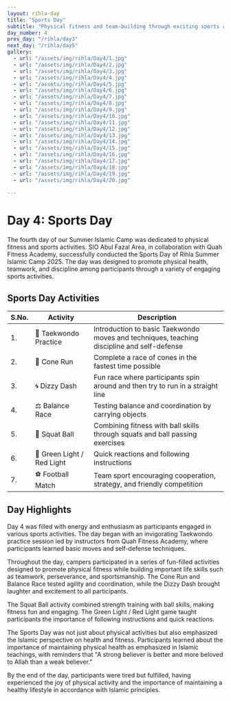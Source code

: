 ```yaml
---
layout: rihla-day
title: "Sports Day"
subtitle: "Physical fitness and team-building through exciting sports activities"
day_number: 4
prev_day: "/rihla/day3"
next_day: "/rihla/day5"
gallery:
  - url: "/assets/img/rihla/Day4/1.jpg"
  - url: "/assets/img/rihla/Day4/2.jpg"
  - url: "/assets/img/rihla/Day4/3.jpg"
  - url: "/assets/img/rihla/Day4/4.jpg"
  - url: "/assets/img/rihla/Day4/5.jpg"
  - url: "/assets/img/rihla/Day4/6.jpg"
  - url: "/assets/img/rihla/Day4/7.jpg"
  - url: "/assets/img/rihla/Day4/8.jpg"
  - url: "/assets/img/rihla/Day4/9.jpg"
  - url: "/assets/img/rihla/Day4/10.jpg"
  - url: "/assets/img/rihla/Day4/11.jpg"
  - url: "/assets/img/rihla/Day4/12.jpg"
  - url: "/assets/img/rihla/Day4/13.jpg"
  - url: "/assets/img/rihla/Day4/14.jpg"
  - url: "/assets/img/rihla/Day4/15.jpg"
  - url: "/assets/img/rihla/Day4/16.jpg"
  - url: "/assets/img/rihla/Day4/17.jpg"
  - url: "/assets/img/rihla/Day4/18.jpg"
  - url: "/assets/img/rihla/Day4/19.jpg"
  - url: "/assets/img/rihla/Day4/20.jpg"
  
---
```


# Day 4: Sports Day

The fourth day of our Summer Islamic Camp was dedicated to physical fitness and sports activities. SIO Abul Fazal Area, in collaboration with Quah Fitness Academy, successfully conducted the Sports Day of Rihla Summer Islamic Camp 2025. The day was designed to promote physical health, teamwork, and discipline among participants through a variety of engaging sports activities.

## Sports Day Activities

<div class="schedule-table">
<table>
  <thead>
    <tr>
      <th>S.No.</th>
      <th>Activity</th>
      <th>Description</th>
    </tr>
  </thead>
  <tbody>
    <tr>
      <td>1.</td>
      <td>🥋 Taekwondo Practice</td>
      <td>Introduction to basic Taekwondo moves and techniques, teaching discipline and self-defense</td>
    </tr>
    <tr>
      <td>2.</td>
      <td>🏃 Cone Run</td>
      <td>Complete a race of cones in the fastest time possible</td>
    </tr>
    <tr>
      <td>3.</td>
      <td>🌀 Dizzy Dash</td>
      <td>Fun race where participants spin around and then try to run in a straight line</td>
    </tr>
    <tr>
      <td>4.</td>
      <td>⚖️ Balance Race</td>
      <td>Testing balance and coordination by carrying objects </td>
    </tr>
    <tr>
      <td>5.</td>
      <td>🏀 Squat Ball</td>
      <td>Combining fitness with ball skills through squats and ball passing exercises</td>
    </tr>
    <tr>
      <td>6.</td>
      <td>🚦 Green Light / Red Light</td>
      <td>Quick reactions and following instructions</td>
    </tr>
    <tr>
      <td>7.</td>
      <td>⚽ Football Match</td>
      <td>Team sport encouraging cooperation, strategy, and friendly competition</td>
    </tr>
  </tbody>
</table>
</div>

## Day Highlights

Day 4 was filled with energy and enthusiasm as participants engaged in various sports activities. The day began with an invigorating Taekwondo practice session led by instructors from Quah Fitness Academy, where participants learned basic moves and self-defense techniques.

Throughout the day, campers participated in a series of fun-filled activities designed to promote physical fitness while building important life skills such as teamwork, perseverance, and sportsmanship. The Cone Run and Balance Race tested agility and coordination, while the Dizzy Dash brought laughter and excitement to all participants.

The Squat Ball activity combined strength training with ball skills, making fitness fun and engaging. The Green Light / Red Light game taught participants the importance of following instructions and quick reactions.

The Sports Day was not just about physical activities but also emphasized the Islamic perspective on health and fitness. Participants learned about the importance of maintaining physical health as emphasized in Islamic teachings, with reminders that "A strong believer is better and more beloved to Allah than a weak believer."

By the end of the day, participants were tired but fulfilled, having experienced the joy of physical activity and the importance of maintaining a healthy lifestyle in accordance with Islamic principles. 